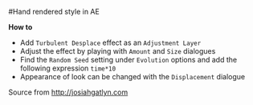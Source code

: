 #Hand rendered style in AE

**How to**

- Add `Turbulent Desplace` effect as an `Adjustment Layer`
- Adjust the effect by playing with `Amount` and `Size` dialogues
- Find the `Random Seed` setting under `Evolution` options and add the following expression `time*10`
- Appearance of look can be changed with the `Displacement` dialogue

Source from http://josiahgatlyn.com
